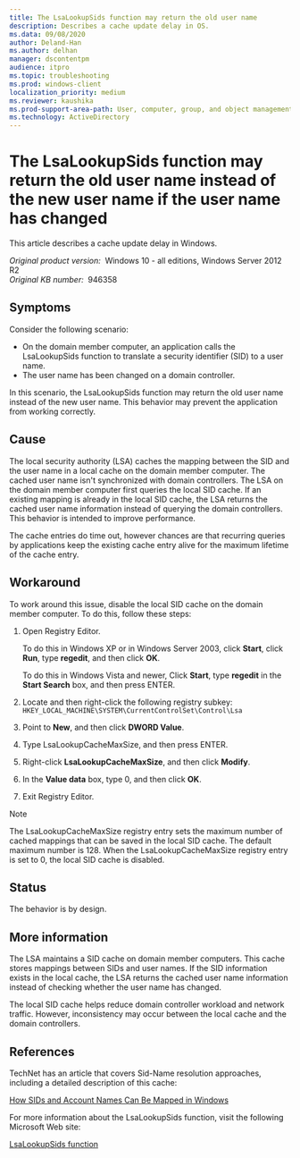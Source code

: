 ```yaml
---
title: The LsaLookupSids function may return the old user name
description: Describes a cache update delay in OS.
ms.data: 09/08/2020
author: Deland-Han
ms.author: delhan
manager: dscontentpm
audience: itpro
ms.topic: troubleshooting
ms.prod: windows-client
localization_priority: medium
ms.reviewer: kaushika
ms.prod-support-area-path: User, computer, group, and object management
ms.technology: ActiveDirectory
---
```

# The LsaLookupSids function may return the old user name instead of the new user name if the user name has changed

This article describes a cache update delay in Windows.

_Original product version:_ &nbsp;Windows 10 - all editions, Windows Server 2012 R2  
_Original KB number:_ &nbsp;946358

## Symptoms

Consider the following scenario:  

- On the domain member computer, an application calls the LsaLookupSids function to translate a security identifier (SID) to a user name.
- The user name has been changed on a domain controller.

In this scenario, the LsaLookupSids function may return the old user name instead of the new user name. This behavior may prevent the application from working correctly.

## Cause

The local security authority (LSA) caches the mapping between the SID and the user name in a local cache on the domain member computer. The cached user name isn't synchronized with domain controllers. The LSA on the domain member computer first queries the local SID cache. If an existing mapping is already in the local SID cache, the LSA returns the cached user name information instead of querying the domain controllers. This behavior is intended to improve performance.

The cache entries do time out, however chances are that recurring queries by applications keep the existing cache entry alive for the maximum lifetime of the cache entry.

## Workaround

To work around this issue, disable the local SID cache on the domain member computer. To do this, follow these steps:

1. Open Registry Editor.

    To do this in Windows XP or in Windows Server 2003, click **Start**, click **Run**, type **regedit**, and then click **OK**.

    To do this in Windows Vista and newer, Click **Start**, type **regedit** in the **Start Search** box, and then press ENTER.
2. Locate and then right-click the following registry subkey:
    `HKEY_LOCAL_MACHINE\SYSTEM\CurrentControlSet\Control\Lsa`  
3. Point to **New**, and then click **DWORD Value**.
4. Type LsaLookupCacheMaxSize, and then press ENTER.
5. Right-click **LsaLookupCacheMaxSize**, and then click **Modify**.
6. In the **Value data** box, type 0, and then click **OK**.
7. Exit Registry Editor.

> [!NOTE]
> The LsaLookupCacheMaxSize registry entry sets the maximum number of cached mappings that can be saved in the local SID cache. The default maximum number is 128. When the LsaLookupCacheMaxSize registry entry is set to 0, the local SID cache is disabled.

## Status

The behavior is by design.

## More information

The LSA maintains a SID cache on domain member computers. This cache stores mappings between SIDs and user names. If the SID information exists in the local cache, the LSA returns the cached user name information instead of checking whether the user name has changed.

The local SID cache helps reduce domain controller workload and network traffic. However, inconsistency may occur between the local cache and the domain controllers.

## References

TechNet has an article that covers Sid-Name resolution approaches, including a detailed description of this cache:

[How SIDs and Account Names Can Be Mapped in Windows](https://technet.microsoft.com/library/ff428139%28ws.10%29.aspx)  

For more information about the LsaLookupSids function, visit the following Microsoft Web site:

[LsaLookupSids function](https://msdn2.microsoft.com/library/ms721799.aspx)
